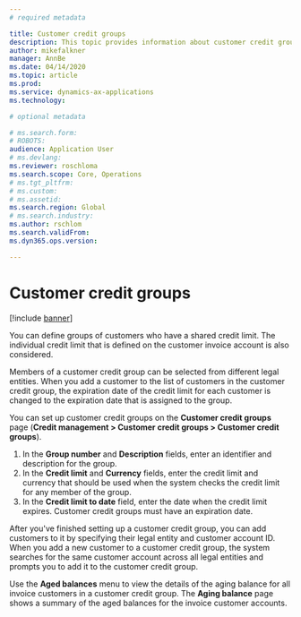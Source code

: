 ```yaml
---
# required metadata

title: Customer credit groups
description: This topic provides information about customer credit groups.
author: mikefalkner
manager: AnnBe
ms.date: 04/14/2020
ms.topic: article
ms.prod: 
ms.service: dynamics-ax-applications
ms.technology: 

# optional metadata

# ms.search.form:  
# ROBOTS: 
audience: Application User
# ms.devlang: 
ms.reviewer: roschloma
ms.search.scope: Core, Operations
# ms.tgt_pltfrm: 
# ms.custom: 
# ms.assetid: 
ms.search.region: Global
# ms.search.industry: 
ms.author: rschlom
ms.search.validFrom: 
ms.dyn365.ops.version: 

---
```


# Customer credit groups

[!include [banner](../includes/banner.md)]

You can define groups of customers who have a shared credit limit. The individual credit limit that is defined on the customer invoice account is also considered.

Members of a customer credit group can be selected from different legal entities. When you add a customer to the list of customers in the customer credit group, the expiration date of the credit limit for each customer is changed to the expiration date that is assigned to the group.

You can set up customer credit groups on the **Customer credit groups** page (**Credit management \> Customer credit groups \> Customer credit groups**).

1. In the **Group number** and **Description** fields, enter an identifier and description for the group.
2. In the **Credit limit** and **Currency** fields, enter the credit limit and currency that should be used when the system checks the credit limit for any member of the group.
3. In the **Credit limit to date** field, enter the date when the credit limit expires. Customer credit groups must have an expiration date.

After you've finished setting up a customer credit group, you can add customers to it by specifying their legal entity and customer account ID. When you add a new customer to a customer credit group, the system searches for the same customer account across all legal entities and prompts you to add it to the customer credit group.

Use the **Aged balances** menu to view the details of the aging balance for all invoice customers in a customer credit group. The **Aging balance** page shows a summary of the aged balances for the invoice customer accounts.
